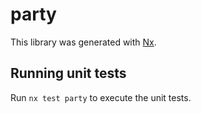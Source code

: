 # party

This library was generated with [Nx](https://nx.dev).

## Running unit tests

Run `nx test party` to execute the unit tests.
